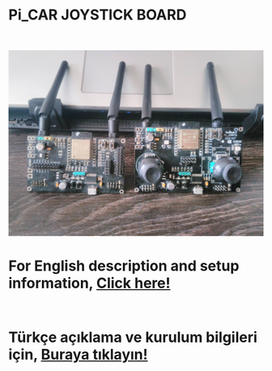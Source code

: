 # Pi_CAR JOYSTICK BOARD<br><br>
![overview](https://github.com/zafersn/pi_communition_board/blob/master/img/IMG_20181014_155126.jpg)

# For English description and setup information, [Click here!](https://github.com/zafersn/pi_communition_board/blob/master/README-EN.md)  <br><br>
# Türkçe açıklama ve kurulum bilgileri için, [Buraya tıklayın!](https://github.com/zafersn/pi_communition_board/blob/master/README-TR.md) <br><br>

